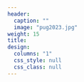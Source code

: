 ```yaml
---
header:
  caption: ""
  image: "pug2023.jpg"
weight: 15
title:
design:
  columns: "1"
  css_style: null
  css_class: null
---
```


